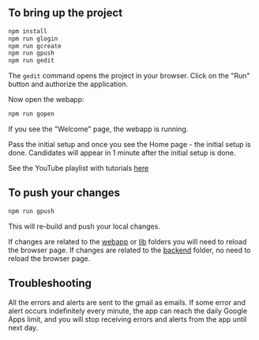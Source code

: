 ## To bring up the project

```bash
npm install
npm run glogin
npm run gcreate
npm run gpush
npm run gedit
```

The `gedit` command opens the project in your browser. Click on the "Run" button and authorize the application.

Now open the webapp:

```bash
npm run gopen
```

If you see the "Welcome" page, the webapp is running.

Pass the initial setup and once you see the Home page - the initial setup is done.
Candidates will appear in 1 minute after the initial setup is done.

See the YouTube playlist with tutorials [here](https://www.youtube.com/playlist?list=PLAiqSgC5hs1fcFglYk81W7hpNRJbqu0Ox)

## To push your changes

```bash
npm run gpush
```

This will re-build and push your local changes.

If changes are related to the [webapp](./src/web) or [lib](./src/lib) folders you will need to reload the browser page.
If changes are related to the [backend](./src/gas) folder, no need to reload the browser page.

## Troubleshooting

All the errors and alerts are sent to the gmail as emails.
If some error and alert occurs indefinitely every minute, the app can reach the daily Google Apps limit,
and you will stop receiving errors and alerts from the app until next day.
